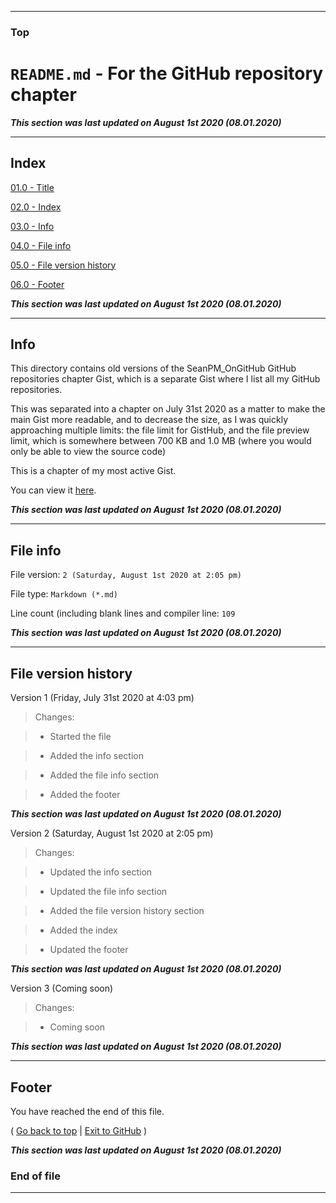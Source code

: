 
***

### Top

# `README.md` - For the GitHub repository chapter

***This section was last updated on August 1st 2020 (08.01.2020)***

***

## Index

[01.0 - Title](#Top)

[02.0 - Index](#Index)

[03.0 - Info](#Info)

[04.0 - File info](#File-info)

[05.0 - File version history](#File-version-history)

[06.0 - Footer](#Footer)

***This section was last updated on August 1st 2020 (08.01.2020)***

***

## Info

This directory contains old versions of the SeanPM_OnGitHub GitHub repositories chapter Gist, which is a separate Gist where I list all my GitHub repositories.

This was separated into a chapter on July 31st 2020 as a matter to make the main Gist more readable, and to decrease the size, as I was quickly approaching multiple limits: the file limit for GistHub, and the file preview limit, which is somewhere between 700 KB and 1.0 MB (where you would only be able to view the source code)

This is a chapter of my most active Gist.

You can view it [here](https://gist.github.com/seanpm2001/50df760bac43373236854d38d87fd8e4/).

***This section was last updated on August 1st 2020 (08.01.2020)***

***

## File info

File version: `2 (Saturday, August 1st 2020 at 2:05 pm)`

File type: `Markdown (*.md)`

Line count (including blank lines and compiler line: `109`

***This section was last updated on August 1st 2020 (08.01.2020)***

***

## File version history

Version 1 (Friday, July 31st 2020 at 4:03 pm)

> Changes:

> * Started the file

> * Added the info section

> * Added the file info section

> * Added the footer

***This section was last updated on August 1st 2020 (08.01.2020)***

Version 2 (Saturday, August 1st 2020 at 2:05 pm)

> Changes:

> * Updated the info section

> * Updated the file info section

> * Added the file version history section

> * Added the index

> * Updated the footer

***This section was last updated on August 1st 2020 (08.01.2020)***

Version 3 (Coming soon)

> Changes:

> * Coming soon

***This section was last updated on August 1st 2020 (08.01.2020)***

***

## Footer

You have reached the end of this file.

( [Go back to top](#Top) | [Exit to GitHub](https://github.com) )

***This section was last updated on August 1st 2020 (08.01.2020)***

### End of file

***
